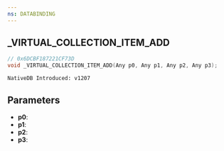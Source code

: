 ```yaml
---
ns: DATABINDING
---
```

## _VIRTUAL_COLLECTION_ITEM_ADD

```c
// 0x6DCBF187221CF73D
void _VIRTUAL_COLLECTION_ITEM_ADD(Any p0, Any p1, Any p2, Any p3);
```

```
NativeDB Introduced: v1207
```

## Parameters
* **p0**:
* **p1**:
* **p2**:
* **p3**:
